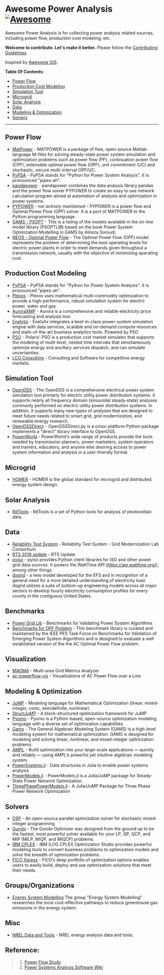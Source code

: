# Awesome Power Analysis [![Awesome](https://cdn.rawgit.com/sindresorhus/awesome/d7305f38d29fed78fa85652e3a63e154dd8e8829/media/badge.svg)](https://github.com/andersonopt/awesome-power-analysis)

Awesome Power Analysis is for collecting power analysis related sources, including power flow, production cost modeling, etc.

**Welcome to contribute. Let's make it better.** Please follow the [Contributing Guidelines](https://github.com/sshuair/awesome-gis/blob/master/ContributingGuidelines.md).

Inspired by [Awesome GIS](https://github.com/sshuair/awesome-gis).

**Table Of Contents:**

- [Power Flow](#power-flow)
- [Production Cost Modeling](#production-cost-modeling)
- [Simulation Tool](#simulation-tool)
- [Microgrid](#microgrid)
- [Solar Analysis](#solar-analysis)
- [Data](#data)
- [Modeling & Optimization](#modeling-and-optimization)
- [Solvers](#solvers)


----




## Power Flow
- [MatPower](http://www.pserc.cornell.edu/matpower/) - MATPOWER is a package of free, open-source Matlab-language M-files for solving steady-state power system simulation and optimization problems such as power flow (PF), continuation power flow (CPF), extensible optimal power flow (OPF), unit commitment (UC) and stochastic, secure multi-interval OPF/UC.
- [PyPSA](https://github.com/PyPSA/PyPSA) - PyPSA stands for "Python for Power System Analysis". It is pronounced "pipes-ah".
- [pandapower](https://github.com/e2nIEE/pandapower) - pandapower combines the data analysis library pandas and the power flow solver PYPOWER to create an easy to use network calculation program aimed at automation of analysis and optimization in power systems.
- [PYPOWER](https://github.com/rwl/PYPOWER) - _not actively maintained_ - PYPOWER is a power flow and Optimal Power Flow (OPF) solver. It is a port of MATPOWER to the Python programming language.
- [GAMS - PSOPT](https://www.gams.com/latest/psoptlib_ml/libhtml/index.html) - This is a listing of the models available in the on-line model library (PSOPTLIB) based on the book Power System Optimization Modelling in GAMS by Alireza Soroudi.
- [NEOS - Optimal Power Flow](https://neos-guide.org/content/optimal-power-flow) - The Optimal Power Flow (OPF) model represents the problem of determining the best operating levels for electric power plants in order to meet demands given throughout a transmission network, usually with the objective of minimizing operating cost.

## Production Cost Modeling
- [PyPSA](https://github.com/PyPSA/PyPSA) - PyPSA stands for "Python for Power System Analysis". It is pronounced "pipes-ah".
- [Plexos](https://energyexemplar.com/products/plexos-simulation-software/) - Plexos uses mathematical multi-commodity optimization to provide a high-performance, robust simulation system for electric power, water and gas.
- [AuroraXMP](https://energyexemplar.com/products/aurora-simulation-software/) - Aurora is a comprehensive and reliable electricity price forecasting and analysis tool. 
- [Enelytix](http://www.enelytix.com/) - Enelytix integrates a best-in-class power-system simulation engine with data services, scalable and on-demand compute resources and state-of-the-art business analytics tools.  Powered by PSO
- [PSO](http://psopt.com/pso/) - Polaris' PSO is a production cost market simulator that supports the modeling of multi-level, nested time intervals that simultaneously optimize energy and ancillary services dispatch, and can simulate uncertainties.
- [LCG Consulting](http://www.energyonline.com/) - Consulting and Software for competitive energy markets.

## Simulation Tool
- [OpenDSS](http://smartgrid.epri.com/SimulationTool.aspx) - The OpenDSS is a comprehensive electrical power system simulation tool primarly for electric utility power distribution systems. It supports nearly all frequency domain (sinusoidal steady‐state) analyses commonly performed on electric utility power distribution systems. In addition, it supports many new types of analyses that are designed to meet future needs related to smart grid, grid modernization, and renewable energy research. 
- [OpenDSSDirect](https://github.com/NREL/OpenDSSDirect.py) - OpenDSSDirect.py is a cross-platform Python package implements a "direct" library interface to OpenDSS. 
- [PowerWorld](https://www.powerworld.com/) - PowerWorld's wide range of products provide the tools needed by transmission planners, power marketers, system operators and trainers, educators, and anyone else desiring access to power system information and analysis in a user-friendly format.

## Microgrid
- [HOMER](https://www.homerenergy.com/) - HOMER is the global standard for microgrid and distributed energy system design.


## Solar Analysis

- [RdTools](https://github.com/NREL/rdtools) - RdTools is a set of Python tools for analysis of photovoltaic data. 

## Data
- [Reliability Test System](https://github.com/GridMod/RTS-GMLC) - Reliability Test System - Grid Modernization Lab Consortium
- [RTS 2019 update](https://ieeexplore.ieee.org/document/8753693) - RTS Update
- [pyiso](https://github.com/WattTime/pyiso) - pyiso provides Python client libraries for ISO and other power grid data sources. It powers the WattTime API (https://api.watttime.org/), among other things.
- [dsgrid](https://www.nrel.gov/analysis/electrification-futures.html) - a new model developed for the EFS and in recognition of a general need for a more detailed understanding of electricity load. dsgrid utilizes a suite of bottom-up engineering models across all major sectors to develop hourly electricity consumption profiles for every county in the contiguous United States.

## Benchmarks
- [Power Grid Lib](https://power-grid-lib.github.io/) - Benchmarks for Validating Power System Algorithms
- [Benchmarks for OPF Problem](https://github.com/power-grid-lib/pglib-opf) - 
This benchmark library is curated and maintained by the IEEE PES Task Force on Benchmarks for Validation of Emerging Power System Algorithms and is designed to evaluate a well established version of the the AC Optimal Power Flow problem. 

## Visualization
- [MAGMA](https://github.com/NREL/MAGMA) - Multi-area Grid Metrics Analyzer
- [ac-powerflow-vis](https://github.com/ccoffrin/ac-powerflow-vis) - Visualizations of AC Power Flow over a Line

## Modeling & Optimization
- [JuMP](https://github.com/JuliaOpt/JuMP.jl) - Modeling language for Mathematical Optimization (linear, mixed-integer, conic, semidefinite, nonlinear)
- [StructJuMP](https://github.com/StructJuMP/StructJuMP.jl) - A block-structured optimization framework for JuMP
- [Pyomo](http://www.pyomo.org/) - Pyomo is a Python-based, open-source optimization modeling language with a diverse set of optimization capabilities.
- [Gams](https://www.gams.com/) - The General Algebraic Modeling System (GAMS) is a high-level modeling system for mathematical optimization. GAMS is designed for modeling and solving linear, nonlinear, and mixed-integer optimization problems.
- [AMPL](https://ampl.com/) - Build optimization into your large-scale applications — quickly and reliably — using AMPL’s powerful yet intuitive algebraic modeling system.
- [PowerSystems.jl](https://github.com/NREL/PowerSystems.jl) - Data structures in Julia to enable power systems analysis
- [PowerModels.jl](https://github.com/lanl-ansi/PowerModels.jl) - PowerModels.jl is a Julia/JuMP package for Steady-State Power Network Optimization. 
- [ThreePhasePowerModels.jl](https://github.com/lanl-ansi/ThreePhasePowerModels.jl) - A Julia/JuMP Package for Three Phase Power Network Optimization

## Solvers
- [DSP](https://github.com/Argonne-National-Laboratory/DSP) - An open-source parallel optimization solver for stochastic mixed-integer programming
- [Gurobi](http://www.gurobi.com/index) - The Gurobi Optimizer was designed from the ground up to be the fastest, most powerful solver available for your LP, QP, QCP, and MIP (MILP, MIQP, and MIQCP) problems. 
- [IBM CPLEX](https://www.ibm.com/analytics/cplex-optimizer) - IBM ILOG CPLEX Optimization Studio provides powerful modeling tools to convert business problems to optimization models and solve  the breadth of optimization problems.
- [FICO Xpress](http://www.fico.com/en/products/fico-xpress-optimization) - FICO’s deep portfolio of optimization options enables users to easily build, deploy and use optimization solutions that meet their needs. 


## Groups/Organizations
- [Energy System Modelling](https://www.iai.kit.edu/english/esm.php) The group "Energy System Modelling" researches the most cost-effective pathways to reduce greenhouse gas emissions in the energy system. 

## Misc
- [NREL Data and Tools](https://www.nrel.gov/analysis/data-tools.html) - NREL energy analysis data and tools.

## Reference:
>1. [Power Flow Study](https://en.wikipedia.org/wiki/Power-flow_study)
>2. [Power Systems Analysis Software Wiki](https://wiki.openelectrical.org/index.php?title=Power_Systems_Analysis_Software)